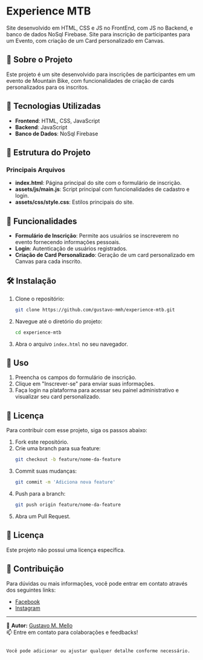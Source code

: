 # Experience MTB

Site desenvolvido em HTML, CSS e JS no FrontEnd, com JS no Backend, e banco de dados NoSql Firebase. Site para inscrição de participantes para um Evento, com criação de um Card personalizado em Canvas.

## 📌 Sobre o Projeto

Este projeto é um site desenvolvido para inscrições de participantes em um evento de Mountain Bike, com funcionalidades de criação de cards personalizados para os inscritos.

## 🚀 Tecnologias Utilizadas

- **Frontend**: HTML, CSS, JavaScript
- **Backend**: JavaScript
- **Banco de Dados**: NoSql Firebase

## 📂 Estrutura do Projeto

### Principais Arquivos

- **index.html**: Página principal do site com o formulário de inscrição.
- **assets/js/main.js**: Script principal com funcionalidades de cadastro e login.
- **assets/css/style.css**: Estilos principais do site.

## 📌 Funcionalidades

- **Formulário de Inscrição**: Permite aos usuários se inscreverem no evento fornecendo informações pessoais.
- **Login**: Autenticação de usuários registrados.
- **Criação de Card Personalizado**: Geração de um card personalizado em Canvas para cada inscrito.

## 🛠️ Instalação

1. Clone o repositório:
   ```sh
   git clone https://github.com/gustavo-mmh/experience-mtb.git
2. Navegue até o diretório do projeto:
   ```sh
   cd experience-mtb
   ```
3. Abra o arquivo `index.html` no seu navegador.

## 🔧 Uso

1. Preencha os campos do formulário de inscrição.
2. Clique em "Inscrever-se" para enviar suas informações.
3. Faça login na plataforma para acessar seu painel administrativo e visualizar seu card personalizado.

## 📜 Licença

Para contribuir com esse projeto, siga os passos abaixo:

1. Fork este repositório.
2. Crie uma branch para sua feature:
   ```sh
   git checkout -b feature/nome-da-feature
   ```
3. Commit suas mudanças:
   ```sh
   git commit -m 'Adiciona nova feature'
   ```
4. Push para a branch:
   ```sh
   git push origin feature/nome-da-feature
   ```
5. Abra um Pull Request.

## 📜 Licença

Este projeto não possui uma licença específica.

## 🤝 Contribuição

Para dúvidas ou mais informações, você pode entrar em contato através dos seguintes links:

- [Facebook](https://www.facebook.com/Experiencemtb)
- [Instagram](https://www.instagram.com/experience.mtb/)

---

🔗 **Autor:** [Gustavo M. Mello](https://github.com/gustavo-mmh)  
📫 Entre em contato para colaborações e feedbacks!
```

Você pode adicionar ou ajustar qualquer detalhe conforme necessário.
